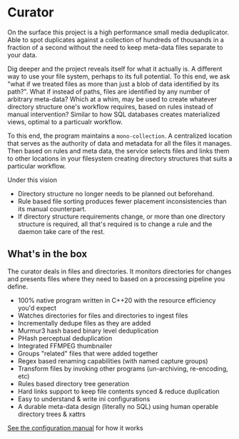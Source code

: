 # Curator

On the surface this project is a high performance small media deduplicator. Able to spot duplicates against a collection of hundreds of thousands in a fraction of a second without the need to keep meta-data files separate to your data.

Dig deeper and the project reveals itself for what it actually is. A different way to use your file system, perhaps to its full potential. To this end, we ask "what if we treated files as more than just a blob of data identified by its path?". What if instead of paths, files are identified by any number of arbitrary meta-data? Which at a whim, may be used to create whatever directory structure one's workflow requires, based on rules instead of manual intervention? Similar to how SQL databases creates materialized views, optimal to a particualr workflow.

To this end, the program maintains a `mono-collection`. A centralized location that serves as the authority of data and metadata for all the files it manages. Then based on rules and meta data, the service selects files and links them to other locations in your filesystem creating directory structures that suits a particular workflow.

Under this vision
* Directory structure no longer needs to be planned out beforehand.
* Rule based file sorting produces fewer placement inconsistencies than its manual counterpart.
* If directory structure requirements change, or more than one directory structure is required, all that's required is to change a rule and the daemon take care of the rest.

## What's in the box

The curator deals in files and directories. It monitors directories for changes and presents files where they need to based on a processing pipeline you define.

* 100% native program written in C++20 with the resource efficiency you'd expect
* Watches directories for files and directories to ingest files
* Incrementally dedupe files as they are added
* Murmur3 hash based binary level deduplication
* PHash perceptual deduplication
* Integrated FFMPEG thumbnailer
* Groups "related" files that were added together
* Regex based renaming capabilities (with named capture groups)
* Transform files by invoking other programs (un-archiving, re-encoding, etc)
* Rules based directory tree generation
* Hard links support to keep file contents synced & reduce duplication
* Easy to understand & write ini configurations
* A durable meta-data design (literally no SQL) using human operable directory trees & xattrs

[See the configuration manual](https://github.com/unreadablewxy/fs-curator/wiki) for how it works
